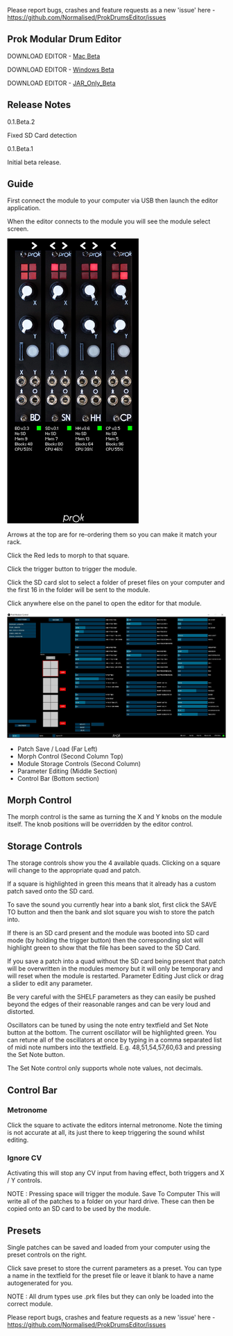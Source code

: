 Please report bugs, crashes and feature requests as a new 'issue' here - https://github.com/Normalised/ProkDrumsEditor/issues

Prok Modular Drum Editor 
------------------------

DOWNLOAD EDITOR - [Mac Beta](https://github.com/Normalised/ProkDrumsEditor/releases/download/v0.1-beta.2/ProkModularEditor_Mac_Beta2.zip)

DOWNLOAD EDITOR - [Windows Beta](https://github.com/Normalised/ProkDrumsEditor/releases/download/v0.1-beta.2/ProkModularEditor_Win_Beta2.zip)

DOWNLOAD EDITOR - [JAR_Only_Beta](https://github.com/Normalised/ProkDrumsEditor/releases/download/v0.1-beta.2/ProkModularEditor_JarOnly_Beta2.zip)

Release Notes
-------------

0.1.Beta.2

Fixed SD Card detection

0.1.Beta.1

Initial beta release.

Guide
-----

First connect the module to your computer via USB then launch the editor application.

When the editor connects to the module you will see the module select screen.

![Image of Module Select](ModuleSelect.png)

Arrows at the top are for re-ordering them so you can make it match your rack.

Click the Red leds to morph to that square.

Click the trigger button to trigger the module.

Click the SD card slot to select a folder of preset files on your computer and the first 16 in the folder will be sent to the module.

Click anywhere else on the panel to open the editor for that module.

![Image of Edit Page](Editor_Beta_1.jpg)

- Patch Save / Load         (Far Left)
- Morph Control             (Second Column Top)
- Module Storage Controls     (Second Column)
- Parameter Editing         (Middle Section)
- Control Bar             (Bottom section)

## Morph Control

The morph control is the same as turning the X and Y knobs on the module itself. The knob positions will be overridden by the editor control.

## Storage Controls

The storage controls show you the 4 available quads. 
Clicking on a square will change to the appropriate quad and patch.

If a square is highlighted in green this means that it already has a custom patch saved onto the SD card.

To save the sound you currently hear into a bank slot, first click the SAVE TO button and then the bank and slot square you wish to store the patch into.

If there is an SD card present and the module was booted into SD card mode (by holding the trigger button) then the corresponding slot will highlight green to show that the file has been saved to the SD Card.

If you save a patch into a quad without the SD card being present that patch will be overwritten in the modules memory but it will only be temporary and will reset when the module is restarted.
Parameter Editing
Just click or drag a slider to edit any parameter.

Be very careful with the SHELF parameters as they can easily be pushed beyond the edges of their reasonable ranges and can be very loud and distorted.

Oscillators can be tuned by using the note entry textfield and Set Note button at the bottom.
The current oscillator will be highlighted green.
You can retune all of the oscillators at once by typing in a comma separated list of midi note numbers into the textfield. E.g. 48,51,54,57,60,63 and pressing the Set Note button.

The Set Note control only supports whole note values, not decimals.

## Control Bar

### Metronome

Click the square to activate the editors internal metronome. Note the timing is not accurate at all, its just there to keep triggering the sound whilst editing. 

### Ignore CV 

Activating this will stop any CV input from having effect, both triggers and X / Y controls.

NOTE : Pressing space will trigger the module.
Save To Computer
This will write all of the patches to a folder on your hard drive.
These can then be copied onto an SD card to be used by the module.

## Presets
Single patches can be saved and loaded from your computer using the preset controls on the right.

Click save preset to store the current parameters as a preset. You can type a name in the textfield for the preset file or leave it blank to have a name autogenerated for you.

NOTE : All drum types use .prk files but they can only be loaded into the correct module.

Please report bugs, crashes and feature requests as a new 'issue' here - https://github.com/Normalised/ProkDrumsEditor/issues
